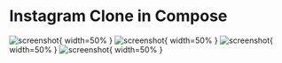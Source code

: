 # Instagram Clone in Compose

![screenshot](app/src/main/res/drawable/image1.jpeg){ width=50% }
![screenshot](app/src/main/res/drawable/image2.jpeg){ width=50% }
![screenshot](app/src/main/res/drawable/image3.jpeg){ width=50% }
![screenshot](app/src/main/res/drawable/image4.jpeg){ width=50% }
